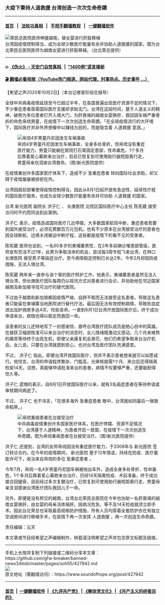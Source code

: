 ### 大疫下秉持人道救援 台湾创造一次次生命奇蹟
------------------------

#### [首页](https://github.com/gfw-breaker/banned-news3/blob/master/README.md) &nbsp;&nbsp;|&nbsp;&nbsp; [法轮功真相](https://github.com/begood0513/basic/blob/master/README.md)  &nbsp;&nbsp;|&nbsp;&nbsp; [手把手翻墙教程](https://github.com/gfw-breaker/guides/wiki)  &nbsp;&nbsp;|&nbsp;&nbsp; [一键翻墙软件](https://github.com/gfw-breaker/nogfw/blob/master/README.md)  



<div><img alt="荣民总医院医师伸援越南，替女婴进行肝脏移植" src="https://img.soundofhope.org/2020-10/1601620822218.png"/>
<br/><figcaption class="caption">
 台湾因疫情控制得当，成为全球少数医疗能量有余并协助人道救援的国家。图为台北荣民总医院医师为越南女婴进行肝脏移植。（台北荣总提供）
</figcaption></div><hr/>

#### 💥 [《伪火》 - 天安门自焚真相 ](http://158.247.195.190:10000/videos/blog/weihuo.html)&nbsp; |&nbsp; [“1400例”谎言揭秘  ](http://158.247.195.190:10000/videos/blog/jiexi1400.html)

#### [ 🎬  翻墙必看视频（YouTube热门频道、网站代理、时事热点、历史事件 ...）](https://github.com/gfw-breaker/links/blob/master/banned.md)

<div><div class="Content__Wrapper sc-1bvya0-0 grZQxZ">
 <p class="meta-top">
  <span class="meta">
   【希望之声2020年10月2日】（本台记者斐珍综合报导）
  </span>
 </p>
 <p style="text-align:start">
  全球中共病毒疫情延烧至今已超过半年，在各国普遍出现医疗资源不足的情况下，不少重症患者亟需国际医疗支援却求助无门。台湾在这段时间，基于人道主义的精神，破例为多位患者打开入境大门，为肝衰竭的越南女婴换肝、救回因车祸严重骨折的命危帛琉男童，在疫情下一次次创造生命奇蹟。「在全球疫情流行的大环境下，国际医疗并非外界想像中以赚钱为目的，而是隐含着
  <ok href="/term/1807">
   人道救援
  </ok>
  意涵。」
 </p>
 <figure class="OImage__StyledFigure-sc-1lfley0-0 hHSfVg">
  <img alt="帛琉4岁男童丹尼因发生车祸事故" src="https://img.soundofhope.org/2020-10/1601620626514.png"/>
  <br/><figcaption>
   帛琉4岁男童丹尼因发生车祸事故，全身多处骨折，但帛琉没有重症医疗能力，男童只能躺在医院打石膏固定患部，性命垂危，1个多月后靠着爱心募款来台治疗，目前已恢复到可使用助行器短距离行走，男童母亲也泪谢台湾救命。（图/新光医院提供）
  </figcaption>
 </figure>
 <p>
  在疫情重创许多国家医疗体系下，造成不少
  <ok href="/term/388828">
   急重症患者
  </ok>
  转向国际社会求助，却又碍于疫情屡屡被排拒在外。
 </p>
 <div class="AD_Embed__Wrap-sc-1xslmin-0 igMuqX module desktop">
  <div>
  </div>
 </div>
 <p>
  台湾因超前部署使得疫情控制得当，因此从8月1日起开放有急迫性、延续性疗程的国际医疗服务，也成为全球少数医疗能量有余并可协助
  <ok href="/term/1807">
   人道救援
  </ok>
  的国家。
 </p>
 <p>
  台湾
  <ok href="/term/388840">
   新光医院
  </ok>
  副院长
  <ok href="/term/388831">
   洪子仁
  </ok>
  、
  <ok href="/term/388837">
   长庚医院
  </ok>
  北院区国际医疗中心主任
  <ok href="/term/388834">
   陈宪葳
  </ok>
  接受访问时不约而同谈到此案例。
 </p>
 <p>
  <ok href="/term/388831">
   洪子仁
  </ok>
  表示，疫情造成国际医疗几近停摆，大多数国家航班中断，重症患者若要到国外接受治疗，必须花费数百万元包机。也有不少原本在台湾接受治疗的患者也因全球断航、边境关闭被迫中断疗程，这些都是疫情下的看不见的受害者。
 </p>
 <p>
  <ok href="/term/388834">
   陈宪葳
  </ok>
  医师也谈到，一名60多岁的柬埔寨男性，在2年多前确诊罹患胆管癌，医师宣布恐活不过1年，此男为争取活命的机会，尝试每3周专程飞来台湾，在林口
  <ok href="/term/388837">
   长庚医院
  </ok>
  接受质子等癌症治疗。至今病情稳定控制已长达2年。今年2月却因防疫措施，无法入境台湾。
 </p>
 <p>
  <ok href="/term/388834">
   陈宪葳
  </ok>
  两年来一直参与该个案的医疗照护工作，他表示，柬埔寨患者虽然无法入境台湾，但长庚医疗团队每周仍以视讯方式对患者进行会诊，并协助他在邻近国家越南及新加坡寻找可治疗的替代医院。
 </p>
 <p>
  不过由于越南和新加坡都因疫情严峻、自顾不暇而无法接受这名患者。导致这名患者只能留在柬埔寨当地医院进行替代疗法。最后因无法有效控制病情，导致败血症进出加护病房多达4次，险些丧命。一直到8月1日台湾开放国际医疗后，终于成功申请来台，病情也得以稳定而救回一命。
 </p>
 <p>
  该患者的女儿还特地写了一封感谢信，直呼台湾医疗团队成员是她心目中的英雄。在接获卫福部核准可以来台治疗的消息时，女儿情绪既激动又感动，几个月来难熬的痛苦等待终于出现生机，即便父亲康复机会渺茫，他们仍希望争取来台治疗机会。女儿说，只要在台湾就感到安心，也对台湾及医疗团队充满感恩。
 </p>
 <p>
  不过，
  <ok href="/term/388831">
   洪子仁
  </ok>
  指出，即便台湾开放国际医疗，但并不表示患者想来就可以如愿成行。他坦言，台湾的申请程序繁杂、门槛高，光审核就需1个月、来台后还得隔离检疫14天。试想，真能够申请批准来台的患者，病情不仅要够严重，还要能耐得住久等。
 </p>
 <p>
  <ok href="/term/388831">
   洪子仁
  </ok>
  遗憾的表示，自8月1日开放国际医疗以来，就有3名癌症患者在等待申请或审核期间病逝了。
 </p>
 <p>
  不过，
  <ok href="/term/388831">
   洪子仁
  </ok>
  也不讳言，「在很多海外
  <ok href="/term/388828">
   急重症患者
  </ok>
  眼中，台湾就如同最后一根救命稻草。」
 </p>
 <figure class="OImage__StyledFigure-sc-1lfley0-0 hHSfVg">
  <img alt="帛琉重病患者在台接受治疗" src="https://img.soundofhope.org/2020-10/1601620701029.png"/>
  <br/><figcaption>
   中共病毒疫情重创许多国家医疗体系，在医疗停摆、资源不足情况下，台湾基于人道精神，为患者开启一扇窗，在疫情下一次次创造生命奇蹟。图为帛琉重病患者在台接受治疗。（图/新光医院提供）
  </figcaption>
 </figure>
 <p>
  <ok href="/term/388831">
   洪子仁
  </ok>
  还提到，台湾的友邦帛琉因没有重症医疗能力，于2008年与
  <ok href="/term/388840">
   新光医院
  </ok>
  签订转诊合约。在今年的疫情期间，
  <ok href="/term/388840">
   新光医院
  </ok>
  基于12年情谊，持续在防疫、医疗量能许可下，收治来自帛琉的多位
  <ok href="/term/388828">
   急重症患者
  </ok>
  。
 </p>
 <p>
  今年7月，帛琉一名4岁男童丹尼因车祸被抛出车外，造成全身多处骨折，性命垂危，1个多月后靠着爱心募款来台治疗，历经14天隔离检疫、术前准备，终于成功接合回腿骨，目前经过多次复健治疗，已恢复到可使用助行器短距离行走，男童母亲含泪感谢台湾医疗团队救回儿子一命。
 </p>
 <p>
  另外，即便是没有邦交的越南，台湾台北荣民总医院在今年也协助一名肝衰竭的越南女婴换肝，由女婴的母亲活体捐肝。因病况危急，等不及14天检疫就须立即手术。因此台北荣总也采取最高规格防护措施，所有人员均穿着全套防护衣在有独立空调房间进行移植手术，在疫情下再一次发挥
  <ok href="/term/1807">
   人道救援
  </ok>
  ，再一次创造生命奇蹟。
 </p>
 <p class="meta-btm">
  责任编辑：云天
 </p>
 <p class="meta-btm">
  本文章或节目经希望之声编辑制作，转载请注明希望之声并包含原文标题及链接。
 </p>
</div>
</div>
<hr/>
手机上长按并复制下列链接或二维码分享本文章：<br/>
https://github.com/gfw-breaker/banned-news3/blob/master/pages/soh55/427942.md <br/>
<a href='https://github.com/gfw-breaker/banned-news3/blob/master/pages/soh55/427942.md'><img src='https://github.com/gfw-breaker/banned-news3/blob/master/pages/soh55/427942.md.png'/></a> <br/>
原文地址（需翻墙访问）：https://www.soundofhope.org/post/427942


------------------------
#### [首页](https://github.com/gfw-breaker/banned-news3/blob/master/README.md) &nbsp;|&nbsp; [一键翻墙软件](https://github.com/gfw-breaker/nogfw/blob/master/README.md) &nbsp;| [《九评共产党》](https://github.com/gfw-breaker/9ping.md/blob/master/README.md#九评之一评共产党是什么) | [《解体党文化》](https://github.com/gfw-breaker/jtdwh.md/blob/master/README.md) | [《共产主义的终极目的》](https://github.com/gfw-breaker/gczydzjmd.md/blob/master/README.md)


<img src='http://gfw-breaker.win/banned-news3/pages/soh55/427942.md' width='0px' height='0px'/>